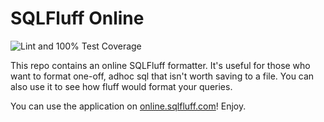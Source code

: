 # SQLFluff Online

![Lint and 100% Test Coverage](https://github.com/sqlfluff/sqlfluff-online/workflows/Lint%20and%20Test/badge.svg)

This repo contains an online SQLFluff formatter. It's useful for those who want to format one-off, adhoc sql that isn't worth saving to a file. You can also use it to see how fluff would format your queries.

You can use the application on [online.sqlfluff.com](https://online.sqlfluff.com/)! Enjoy.

